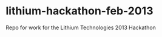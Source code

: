 lithium-hackathon-feb-2013
==========================

Repo for work for the Lithium Technologies 2013 Hackathon